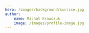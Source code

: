 ```yaml
---
hero: /images/background/sunrise.jpg
author:
    name: Michał Krawczuk
    image: /images/profile-image.jpg
---
```

